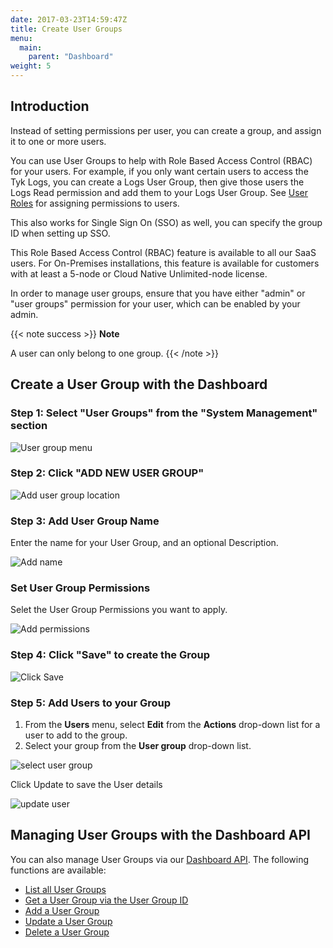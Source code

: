```yaml
---
date: 2017-03-23T14:59:47Z
title: Create User Groups 
menu:
  main:
    parent: "Dashboard"
weight: 5 
---
```


## <a name="introduction"></a>Introduction

Instead of setting permissions per user, you can create a group, and assign it to one or more users. 

You can use User Groups to help with Role Based Access Control (RBAC) for your users. For example, if you only want certain users to access the Tyk Logs, you can create a Logs User Group, then give those users the Logs Read permission and add them to your Logs User Group. See [User Roles](/basic-config-and-security/security/dashboard/user-roles/) for assigning permissions to users.

This also works for Single Sign On (SSO) as well, you can specify the group ID when setting up SSO. 

This Role Based Access Control (RBAC) feature is available to all our SaaS users. For On-Premises installations, this feature is available for customers with at least a 5-node or Cloud Native Unlimited-node license.

In order to manage user groups, ensure that you have either "admin" or "user groups" permission for your user, which can be enabled by your admin.

{{< note success >}}
**Note**  

A user can only belong to one group.
{{< /note >}}

## Create a User Group with the Dashboard


### Step 1: Select "User Groups" from the "System Management" section

![User group menu](/img/2.10/user_groups_menu.png)

### Step 2: Click "ADD NEW USER GROUP"

![Add user group location](/img/2.10/add_user_group.png)

### Step 3: Add User Group Name

Enter the name for your User Group, and an optional Description.

![Add name](/img/2.10/user_group_details.png)

### Set User Group Permissions

Selet the User Group Permissions you want to apply.

![Add permissions](/img/2.10/user_group_permissions.png)

### Step 4: Click "Save" to create the Group

![Click Save](/img/2.10/user_group_save.png)

### Step 5: Add Users to your Group

 1. From the **Users** menu, select **Edit** from the **Actions** drop-down list for a user to add to the group.
 2. Select your group from the **User group** drop-down list.

![select user group](/img/2.10/user_select_group.png)

Click Update to save the User details

![update user](/img/2.10/user_reset_password.png)

## Managing User Groups with the Dashboard API

You can also manage User Groups via our [Dashboard API](/tyk-apis/tyk-dashboard-api/user-groups/). The following functions are available:

* [List all User Groups](/tyk-apis/tyk-dashboard-api/user-groups/#list-user-groups)
* [Get a User Group via the User Group ID](/tyk-apis/tyk-dashboard-api/user-groups/#get-user-group)
* [Add a User Group](/tyk-apis/tyk-dashboard-api/user-groups/#add-user-group)
* [Update a User Group](/tyk-apis/tyk-dashboard-api/user-groups/#update-user-group)
* [Delete a User Group](/tyk-apis/tyk-dashboard-api/user-groups/#delete-user-group)